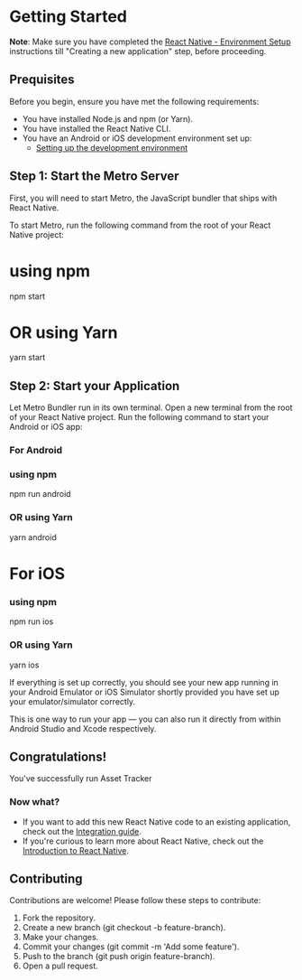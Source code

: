 # Getting Started

**Note**: Make sure you have completed the [React Native - Environment Setup](https://reactnative.dev/docs/environment-setup) instructions till "Creating a new application" step, before proceeding.

## Prequisites

Before you begin, ensure you have met the following requirements:

- You have installed Node.js and npm (or Yarn).
- You have installed the React Native CLI.
- You have an Android or iOS development environment set up:
  - [Setting up the development environment](https://reactnative.dev/docs/environment-setup)

## Step 1: Start the Metro Server

First, you will need to start Metro, the JavaScript bundler that ships with React Native.

To start Metro, run the following command from the root of your React Native project:

# using npm

npm start

# OR using Yarn

yarn start

## Step 2: Start your Application

Let Metro Bundler run in its own terminal. Open a new terminal from the root of your React Native project. Run the following command to start your Android or iOS app:

### For Android

### using npm

npm run android

### OR using Yarn

yarn android

# For iOS

### using npm

npm run ios

### OR using Yarn

yarn ios

If everything is set up correctly, you should see your new app running in your Android Emulator or iOS Simulator shortly provided you have set up your emulator/simulator correctly.

This is one way to run your app — you can also run it directly from within Android Studio and Xcode respectively.

## Congratulations!

You've successfully run Asset Tracker

### Now what?

- If you want to add this new React Native code to an existing application, check out the [Integration guide](https://reactnative.dev/docs/integration-with-existing-apps).
- If you're curious to learn more about React Native, check out the [Introduction to React Native](https://reactnative.dev/docs/getting-started).

## Contributing

Contributions are welcome! Please follow these steps to contribute:

1. Fork the repository.
2. Create a new branch (git checkout -b feature-branch).
3. Make your changes.
4. Commit your changes (git commit -m 'Add some feature').
5. Push to the branch (git push origin feature-branch).
6. Open a pull request.

